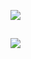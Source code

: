 ![](http://github-profile-summary-cards.vercel.app/api/cards/repos-per-language?username=shikesyake&theme=github_dark)
</br>

##
![](https://skillicons.dev/icons?i=html,css,py,swift&theme=dark)

